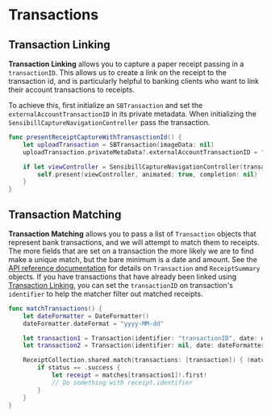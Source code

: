 # Transactions

## Transaction Linking
**Transaction Linking** allows you to capture a paper receipt passing in a `transactionID`. This allows us to create a link on the receipt to the transaction id, and is particularly helpful to banking clients who want to link their account transactions to receipts.

To achieve this, first initialize an `SBTransaction` and set the `externalAccountTransactionID` in its private metadata. When initializing the `SensibillCaptureNavigationController` pass the transaction.

```swift
func presentReceiptCaptureWithTransasctionId() {
    let uploadTransaction = SBTransaction(imageData: nil)
    uploadTransaction.privateMetaData?.externalAccountTransactionID = "transactionID"

    if let viewController = SensibillCaptureNavigationController(transaction: uploadTransaction, exitAfterCapture: true) {
        self.present(viewController, animated: true, completion: nil)
    }
}
```

## Transaction Matching
**Transaction Matching** allows you to pass a list of `Transaction` objects that represent bank transactions, and we will attempt to match them to receipts. The more fields that are set on a transaction the more likely we are to find make a unique match, but the bare minimum is a date and amount. See the [API reference documentation](https://sensibill.github.io/sensibill-ios-distribution/index.html) for details on `Transaction` and `ReceiptSummary` objects. If you have transactions that have already been linked using [Transaction Linking](#transaction-linking), you can set the `transactionID` on transaction's `identifier` to help the matcher filter out matched receipts.

```swift
func matchTransactions() {
    let dateFormatter = DateFormatter()
    dateFormatter.dateFormat = "yyyy-MM-dd"

    let transaction1 = Transaction(identifier: "transactionID", date: dateFormatter.date(from: "2018-05-22"), amount: 2.93, currencyCode: "CAD", merchant: "Tim Hortons")
    let transaction2 = Transaction(identifier: nil, date: dateFormatter.date(from: "2018-05-22"), amount: 26.10, currencyCode: "CAD", merchant: nil)

    ReceiptCollection.shared.match(transactions: [transaction]) { (matches, status) in
        if status == .success {
            let receipt = matches[transaction1]!.first!
            // Do something with receipt.identifier
        }
    }
}
```
